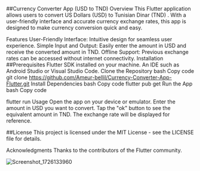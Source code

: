 ##Currency Converter App (USD to TND)
Overview
This Flutter application allows users to convert US Dollars (USD) to Tunisian Dinar (TND) . With a user-friendly interface and accurate currency exchange rates, this app is designed to make currency conversion quick and easy.

Features
User-Friendly Interface: Intuitive design for seamless user experience.
Simple Input and Output: Easily enter the amount in USD and receive the converted amount in TND.
Offline Support: Previous exchange rates can be accessed without internet connectivity.
Installation
##Prerequisites
Flutter SDK installed on your machine.
An IDE such as Android Studio or Visual Studio Code.
Clone the Repository
bash
Copy code
git clone https://github.com/Ameur-bellil/Currency-Converter-App-Flutter.git
Install Dependencies
bash
Copy code
flutter pub get
Run the App
bash
Copy code

flutter run
Usage
Open the app on your device or emulator.
Enter the amount in USD you want to convert.
Tap the "ok" button to see the equivalent amount in TND.
The exchange rate will be displayed for reference.

##License
This project is licensed under the MIT License - see the LICENSE file for details.

Acknowledgments
Thanks to the contributors of the Flutter community.

![Screenshot_1726133960](https://github.com/user-attachments/assets/e59ce247-e4dd-4f4f-ada6-2bbc5b04f032)

